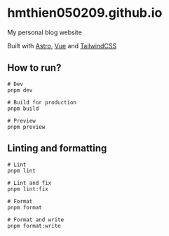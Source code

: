 # hmthien050209.github.io

My personal blog website

Built with [Astro](https://astro.build), [Vue](https://vuejs.org) and
[TailwindCSS](https://tailwindcss.com)

## How to run?

```shell
# Dev
pnpm dev

# Build for production
pnpm build

# Preview
pnpm preview
```

## Linting and formatting

```shell
# Lint
pnpm lint

# Lint and fix
pnpm lint:fix

# Format
pnpm format

# Format and write
pnpm format:write
```

